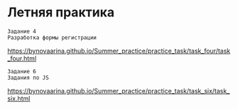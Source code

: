 # Летняя практика
```
Задание 4
Разработка формы регистрации
```
https://bynovaarina.github.io/Summer_practice/practice_task/task_four/task_four.html

```
Задание 6
Задания по JS
```
https://bynovaarina.github.io/Summer_practice/practice_task/task_six/task_six.html



